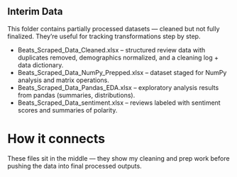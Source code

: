 ## Interim Data

This folder contains partially processed datasets — cleaned but not fully finalized. They’re useful for tracking transformations step by step.
- Beats_Scraped_Data_Cleaned.xlsx – structured review data with duplicates removed, demographics normalized, and a cleaning log + data dictionary.
- Beats_Scraped_Data_NumPy_Prepped.xlsx – dataset staged for NumPy analysis and matrix operations.
- Beats_Scraped_Data_Pandas_EDA.xlsx – exploratory analysis results from pandas (summaries, distributions).
- Beats_Scraped_Data_sentiment.xlsx – reviews labeled with sentiment scores and summaries of polarity.

# How it connects
These files sit in the middle — they show my cleaning and prep work before pushing the data into final processed outputs.
